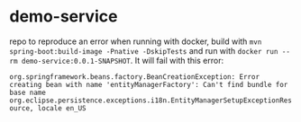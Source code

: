 # demo-service
repo to reproduce an error when running with docker, build with `mvn spring-boot:build-image -Pnative -DskipTests` and run with `docker run --rm demo-service:0.0.1-SNAPSHOT`. It will fail with this error:

`org.springframework.beans.factory.BeanCreationException: Error creating bean with name 'entityManagerFactory': Can't find bundle for base name org.eclipse.persistence.exceptions.i18n.EntityManagerSetupExceptionResource, locale en_US`
